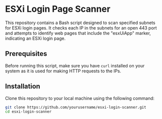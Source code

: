 # ESXi Login Page Scanner

This repository contains a Bash script designed to scan specified subnets for ESXi login pages. It checks each IP in the subnets for an open 443 port and attempts to identify web pages that include the "esxUiApp" marker, indicating an ESXi login page.

## Prerequisites

Before running this script, make sure you have `curl` installed on your system as it is used for making HTTP requests to the IPs.

## Installation

Clone this repository to your local machine using the following command:

```bash
git clone https://github.com/yourusername/esxi-login-scanner.git
cd esxi-login-scanner
